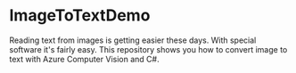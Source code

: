 # ImageToTextDemo
Reading text from images is getting easier these days. With special software it's fairly easy. This repository shows you how to convert image to text with Azure Computer Vision and C#.
